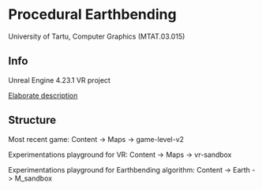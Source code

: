 # Procedural Earthbending
University of Tartu, Computer Graphics (MTAT.03.015)

## Info

Unreal Engine 4.23.1 VR project

[Elaborate description](https://courses.cs.ut.ee/2019/cg/fall/Main/Project-ProceduralEarthbending)
 
 ## Structure
 
Most recent game: Content -> Maps -> game-level-v2

Experimentations playground for VR: Content -> Maps -> vr-sandbox

Experimentations playground for Earthbending algorithm: Content -> Earth -> M_sandbox
